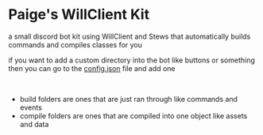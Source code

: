 # Paige's WillClient Kit
a small discord bot kit using WillClient and Stews that automatically builds commands and compiles classes for you

if you want to add a custom directory into the bot like buttons or something then you can go to the [config.json](https://github.com/nuttmegg/paiges-wc-kit/blob/main/config.json) file and add one

<br>

- build folders are ones that are just ran through like commands and events
- compile folders are ones that are compiled into one object like assets and data
